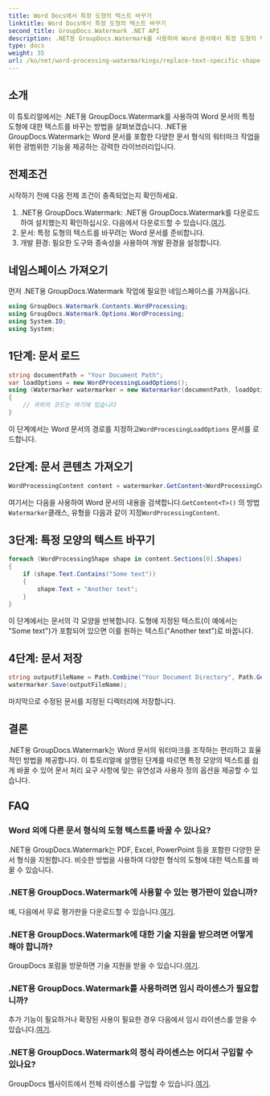 ```yaml
---
title: Word Docs에서 특정 도형의 텍스트 바꾸기
linktitle: Word Docs에서 특정 도형의 텍스트 바꾸기
second_title: GroupDocs.Watermark .NET API
description: .NET용 GroupDocs.Watermark를 사용하여 Word 문서에서 특정 도형의 텍스트를 바꾸는 방법을 알아보세요. 단계별 튜토리얼을 따라해보세요.
type: docs
weight: 35
url: /ko/net/word-processing-watermarkings/replace-text-specific-shape-word-docs/
---
```

## 소개
이 튜토리얼에서는 .NET용 GroupDocs.Watermark를 사용하여 Word 문서의 특정 도형에 대한 텍스트를 바꾸는 방법을 살펴보겠습니다. .NET용 GroupDocs.Watermark는 Word 문서를 포함한 다양한 문서 형식의 워터마크 작업을 위한 광범위한 기능을 제공하는 강력한 라이브러리입니다.
## 전제조건
시작하기 전에 다음 전제 조건이 충족되었는지 확인하세요.
1.  .NET용 GroupDocs.Watermark: .NET용 GroupDocs.Watermark를 다운로드하여 설치했는지 확인하십시오. 다음에서 다운로드할 수 있습니다.[여기](https://releases.groupdocs.com/Watermark/net/).
2. 문서: 특정 도형의 텍스트를 바꾸려는 Word 문서를 준비합니다.
3. 개발 환경: 필요한 도구와 종속성을 사용하여 개발 환경을 설정합니다.

## 네임스페이스 가져오기
먼저 .NET용 GroupDocs.Watermark 작업에 필요한 네임스페이스를 가져옵니다.
```csharp
using GroupDocs.Watermark.Contents.WordProcessing;
using GroupDocs.Watermark.Options.WordProcessing;
using System.IO;
using System;
```
## 1단계: 문서 로드
```csharp
string documentPath = "Your Document Path";
var loadOptions = new WordProcessingLoadOptions();
using (Watermarker watermarker = new Watermarker(documentPath, loadOptions))
{
    // 귀하의 코드는 여기에 있습니다
}
```
 이 단계에서는 Word 문서의 경로를 지정하고`WordProcessingLoadOptions` 문서를 로드합니다.
## 2단계: 문서 콘텐츠 가져오기
```csharp
WordProcessingContent content = watermarker.GetContent<WordProcessingContent>();
```
 여기서는 다음을 사용하여 Word 문서의 내용을 검색합니다.`GetContent<T>()` 의 방법`Watermarker`클래스, 유형을 다음과 같이 지정`WordProcessingContent`.
## 3단계: 특정 모양의 텍스트 바꾸기
```csharp
foreach (WordProcessingShape shape in content.Sections[0].Shapes)
{
    if (shape.Text.Contains("Some text"))
    {
        shape.Text = "Another text";
    }
}
```
이 단계에서는 문서의 각 모양을 반복합니다. 도형에 지정된 텍스트(이 예에서는 "Some text")가 포함되어 있으면 이를 원하는 텍스트("Another text")로 바꿉니다.
## 4단계: 문서 저장
```csharp
string outputFileName = Path.Combine("Your Document Directory", Path.GetFileName(documentPath));
watermarker.Save(outputFileName);
```
마지막으로 수정된 문서를 지정된 디렉터리에 저장합니다.

## 결론
.NET용 GroupDocs.Watermark는 Word 문서의 워터마크를 조작하는 편리하고 효율적인 방법을 제공합니다. 이 튜토리얼에 설명된 단계를 따르면 특정 모양의 텍스트를 쉽게 바꿀 수 있어 문서 처리 요구 사항에 맞는 유연성과 사용자 정의 옵션을 제공할 수 있습니다.
## FAQ
### Word 외에 다른 문서 형식의 도형 텍스트를 바꿀 수 있나요?
.NET용 GroupDocs.Watermark는 PDF, Excel, PowerPoint 등을 포함한 다양한 문서 형식을 지원합니다. 비슷한 방법을 사용하여 다양한 형식의 도형에 대한 텍스트를 바꿀 수 있습니다.
### .NET용 GroupDocs.Watermark에 사용할 수 있는 평가판이 있습니까?
 예, 다음에서 무료 평가판을 다운로드할 수 있습니다.[여기](https://releases.groupdocs.com/).
### .NET용 GroupDocs.Watermark에 대한 기술 지원을 받으려면 어떻게 해야 합니까?
GroupDocs 포럼을 방문하면 기술 지원을 받을 수 있습니다.[여기](https://forum.groupdocs.com/c/watermark/19).
### .NET용 GroupDocs.Watermark를 사용하려면 임시 라이센스가 필요합니까?
 추가 기능이 필요하거나 확장된 사용이 필요한 경우 다음에서 임시 라이센스를 얻을 수 있습니다.[여기](https://purchase.groupdocs.com/temporary-license/).
### .NET용 GroupDocs.Watermark의 정식 라이센스는 어디서 구입할 수 있나요?
 GroupDocs 웹사이트에서 전체 라이센스를 구입할 수 있습니다.[여기](https://purchase.groupdocs.com/buy).